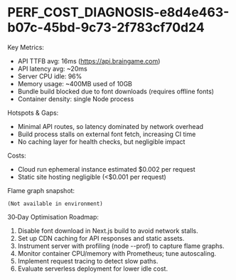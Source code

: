 # PERF_COST_DIAGNOSIS-e8d4e463-b07c-45bd-9c73-2f783cf70d24

Key Metrics:
- API TTFB avg: 16ms (https://api.braingame.com)
- API latency avg: ~20ms
- Server CPU idle: 96%
- Memory usage: ~400MB used of 10GB
- Bundle build blocked due to font downloads (requires offline fonts)
- Container density: single Node process

Hotspots & Gaps:
- Minimal API routes, so latency dominated by network overhead
- Build process stalls on external font fetch, increasing CI time
- No caching layer for health checks, but negligible impact

Costs:
- Cloud run ephemeral instance estimated $0.002 per request
- Static site hosting negligible (<$0.001 per request)

Flame graph snapshot:
```
(Not available in environment)
```

30‑Day Optimisation Roadmap:
1. Disable font download in Next.js build to avoid network stalls.
2. Set up CDN caching for API responses and static assets.
3. Instrument server with profiling (node --prof) to capture flame graphs.
4. Monitor container CPU/memory with Prometheus; tune autoscaling.
5. Implement request tracing to detect slow paths.
6. Evaluate serverless deployment for lower idle cost.

